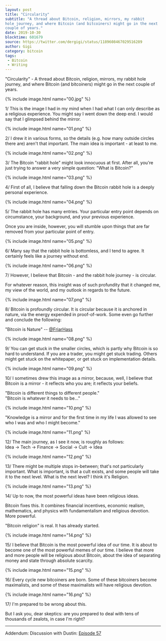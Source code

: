 ```yaml
---
layout: post
title: "Circularity"
subtitle: "A thread about Bitcoin, religion, mirrors, my rabbit
hole journey, and where Bitcoin (and bitcoiners) might go in the next
couple of years."
date: 2019-10-30
blocktime: 601679
source: https://twitter.com/dergigi/status/1189608467029516289
author: Gigi
category: bitcoin
tags:
 - Bitcoin
 - Writing
---
```


\"Circularity\" - A thread about Bitcoin, religion, mirrors, my rabbit
hole journey, and where Bitcoin (and bitcoiners) might go in the next
couple of years.

{% include image.html name="00.jpg" %}

1/ This is the image I had in my mind when I had what I can only
describe as a religious experience. You might say I went down the deep
end. I would say that I glimpsed behind the mirror.

{% include image.html name="01.png" %}

2/ I drew it in various forms, so the details (e.g. how many outside
circles there are) aren\'t that important. The main idea is important -
at least to me.

{% include image.html name="02.png" %}

3/ The Bitcoin \"rabbit hole\" might look innocuous at first. After all,
you\'re just trying to answer a very simple question: \"What is
Bitcoin?\"

{% include image.html name="03.png" %}

4/ First of all, I believe that falling down the Bitcoin rabbit hole is
a deeply personal experience.

{% include image.html name="04.png" %}

5/ The rabbit hole has many entries. Your particular entry point depends
on circumstance, your background, and your previous experience.

Once you are inside, however, you will stumble upon things that are far
removed from your particular point of entry.

{% include image.html name="05.png" %}

6/ Many say that the rabbit hole is bottomless, and I tend to agree. It
certainly feels like a journey without end.

{% include image.html name="06.png" %}

7/ However, I believe that Bitcoin - and the rabbit hole journey - is
circular.

For whatever reason, this insight was of such profundity that it changed
me, my view of the world, and my outlook in regards to the future.

{% include image.html name="07.png" %}

8/ Bitcoin is profoundly circular. It is circular because it is anchored
in nature, via the energy expended in proof-of-work. Some even go
further and conclude the following:

\"Bitcoin is Nature\" \-- [\@FriarHass](https://twitter.com/FriarHass)

{% include image.html name="08.png" %}

9/ You can get stuck in the smaller circles, which is partly why Bitcoin
is so hard to understand. If you are a trader, you might get stuck
trading. Others might get stuck on the whitepaper, or get stuck on
implementation details.

{% include image.html name="09.png" %}

10/ I sometimes drew this image as a mirror, because, well, I believe
that Bitcoin is a mirror - it reflects who you are; it reflects your
beliefs.

\"Bitcoin is different things to different people.\"\
\"Bitcoin is whatever it needs to be\...\"

{% include image.html name="10.png" %}

"Knowledge is a mirror and for the first time in my life I was allowed
to see who I was and who I might become."

{% include image.html name="11.png" %}

12/ The main journey, as I see it now, is roughly as follows:\
Idea -\> Tech -\> Finance -\> Social -\> Cult -\> Idea

{% include image.html name="12.png" %}

13/ There might be multiple stops in-between; that\'s not particularly
important. What is important, is that a cult exists, and some people
will take it to the next level. What is the next level? I think it\'s
Religion.

{% include image.html name="13.png" %}

14/ Up to now, the most powerful ideas have been religious ideas.

Bitcoin fixes this. It combines financial incentives, economic realism,
mathematics, and physics with fundamentalism and religious devotion.
More powerful.

\"Bitcoin religion\" is real. It has already started.

{% include image.html name="14.png" %}

15/ I believe that Bitcoin is the most powerful idea of our time. It is
about to become one of the most powerful memes of our time. I believe
that more and more people will be religious about Bitcoin, about the
idea of separating money and state through absolute scarcity.

{% include image.html name="15.png" %}

16/ Every cycle new bitcoiners are born. Some of these bitcoiners become
maximalists, and some of these maximalists will have religious devotion.

{% include image.html name="16.png" %}

17/ I\'m prepared to be wrong about this.

But I ask you, dear skeptics: are you prepared to deal with tens of
thousands of zealots, in case I\'m right?

---

Addendum: Discussion with Dustin: [Episode 57](https://didyouknowcrypto.com/ep57/)
